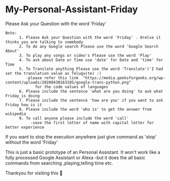 # My-Personal-Assistant-Friday

Please Ask your Question with the word 'Friday'

    Note:  
          1. Please Ask your Question with the word 'Friday' . Orelse it thinks you are talking to somebody
          2. To do any Google search Please use the word 'Google Search About' 
          3. To play any songs or video's Please use the word 'Play'
          4. To ask about Date or Time use 'date' for Date and 'time' for Time
          5. To Translate anything Please use the word 'Translate'('I had set the translation value as Telugu(te) :)
             -please refer this link  "https://media.geeksforgeeks.org/wp-content/uploads/20200430163105/google-trans-python.png"   
                 for the code values of languages
          6. Please include the sentence 'what are you doing' to ask what Friday is doing
          7. Please include the sentence 'how are you' if you want to ask Friday how is it
          8. Please include the word 'who is' to get the answer from wikipedia
          9. To call anyone please include the word 'call' 
               -save the first letter of name with capital letter for better experience

If you want to stop the execution anywhere just give command as 'stop' without the word 'Friday' 

This is just a basic prototype of an Personal Assistant. It won't work like a fully processed Google Assistant or Alexa
    -but it does the all basic commands from searching ,playing,telling time etc.
    
Thankyou for visiting this 🙏 
